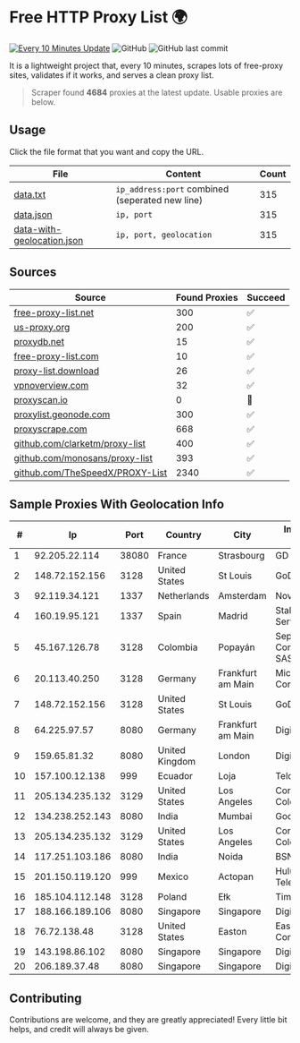 
# Free HTTP Proxy List 🌍

[![Every 10 Minutes Update](https://github.com/mertguvencli/http-proxy-list/actions/workflows/main.yml/badge.svg?branch=main)](https://github.com/mertguvencli/http-proxy-list/actions/workflows/main.yml)
![GitHub](https://img.shields.io/github/license/mertguvencli/http-proxy-list)
![GitHub last commit](https://img.shields.io/github/last-commit/mertguvencli/http-proxy-list)

It is a lightweight project that, every 10 minutes, scrapes lots of free-proxy sites, validates if it works, and serves a clean proxy list.


> Scraper found **4684** proxies at the latest update. Usable proxies are below.

## Usage

Click the file format that you want and copy the URL.


|File|Content|Count|
|----|-------|-----|
|[data.txt](https://raw.githubusercontent.com/mertguvencli/http-proxy-list/main/proxy-list/data.txt)|`ip_address:port` combined (seperated new line)|315|
|[data.json](https://raw.githubusercontent.com/mertguvencli/http-proxy-list/main/proxy-list/data.json)|`ip, port`|315|
|[data-with-geolocation.json](https://raw.githubusercontent.com/mertguvencli/http-proxy-list/main/proxy-list/data-with-geolocation.json)|`ip, port, geolocation`|315|

## Sources

|Source|Found Proxies|Succeed|
|------|-------------|-------|
|[free-proxy-list.net](https://free-proxy-list.net)|300|✅|
|[us-proxy.org](https://www.us-proxy.org)|200|✅|
|[proxydb.net](http://proxydb.net)|15|✅|
|[free-proxy-list.com](https://free-proxy-list.com/?page=&port=&type%5B%5D=http&type%5B%5D=https&up_time=0&search=Search)|10|✅|
|[proxy-list.download](https://www.proxy-list.download/HTTP)|26|✅|
|[vpnoverview.com](https://vpnoverview.com/privacy/anonymous-browsing/free-proxy-servers)|32|✅|
|[proxyscan.io](https://www.proxyscan.io)|0|🚫|
|[proxylist.geonode.com](https://proxylist.geonode.com/api/proxy-list?limit=300&page=1&sort_by=lastChecked&sort_type=desc&protocols=http,https)|300|✅|
|[proxyscrape.com](https://api.proxyscrape.com/v2/?request=displayproxies&protocol=http&timeout=10000&country=all&ssl=all&anonymity=all)|668|✅|
|[github.com/clarketm/proxy-list](https://raw.githubusercontent.com/clarketm/proxy-list/master/proxy-list-raw.txt)|400|✅|
|[github.com/monosans/proxy-list](https://raw.githubusercontent.com/monosans/proxy-list/main/proxies/http.txt)|393|✅|
|[github.com/TheSpeedX/PROXY-List](https://raw.githubusercontent.com/TheSpeedX/PROXY-List/master/http.txt)|2340|✅|


## Sample Proxies With Geolocation Info

|#|Ip|Port|Country|City|Internet Service Provider|
|-|--|----|-------|----|-------------------------|
|1|92.205.22.114|38080|France|Strasbourg|GD MASS Network|
|2|148.72.152.156|3128|United States|St Louis|GoDaddy.com|
|3|92.119.34.121|1337|Netherlands|Amsterdam|NovoServe B.V.|
|4|160.19.95.121|1337|Spain|Madrid|Stallion Network Services Limited|
|5|45.167.126.78|3128|Colombia|Popayán|Sepcom Comunicaciones SAS|
|6|20.113.40.250|3128|Germany|Frankfurt am Main|Microsoft Corporation|
|7|148.72.152.156|3128|United States|St Louis|GoDaddy.com|
|8|64.225.97.57|8080|Germany|Frankfurt am Main|DigitalOcean, LLC|
|9|159.65.81.32|8080|United Kingdom|London|DigitalOcean, LLC|
|10|157.100.12.138|999|Ecuador|Loja|Telconet S.A|
|11|205.134.235.132|3129|United States|Los Angeles|Corporate Colocation Inc|
|12|134.238.252.143|8080|India|Mumbai|Google LLC|
|13|205.134.235.132|3129|United States|Los Angeles|Corporate Colocation Inc|
|14|117.251.103.186|8080|India|Noida|BSNL Internet|
|15|201.150.119.120|999|Mexico|Actopan|Hulux Telecomunicaciones|
|16|185.104.112.148|3128|Poland|Ełk|Timeweb-Artnet|
|17|188.166.189.106|8080|Singapore|Singapore|DigitalOcean, LLC|
|18|76.72.138.48|3128|United States|Easton|Easton Utilities Commission|
|19|143.198.86.102|8080|Singapore|Singapore|DigitalOcean, LLC|
|20|206.189.37.48|8080|Singapore|Singapore|DigitalOcean, LLC|



## Contributing

Contributions are welcome, and they are greatly appreciated! Every
little bit helps, and credit will always be given.

